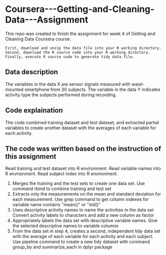 # Coursera---Getting-and-Cleaning-Data---Assignment

This repo was created to finish the assignment for week 4 of Getting and Cleaning Data Coursera course.

    First, download and unzip the data file into your R working directory.
    Second, download the R source code into your R working directory.
    Finally, execute R source code to generate tidy data file.

## Data description

The variables in the data X are sensor signals measured with waist-mounted smartphone from 30 subjects. The variable in the data Y indicates activity type the subjects performed during recording.

## Code explaination

The code combined training dataset and test dataset, and extracted partial variables to create another dataset with the averages of each variable for each activity.

## The code was written based on the instruction of this assignment

Read training and test dataset into R environment. Read variable names into R envrionment. Read subject index into R environment.
  1) Merges the training and the test sets to create one data set. Use command rbind to combine training and test set
  2) Extracts only the measurements on the mean and standard deviation for each measurement. Use grep command to get column indexes for variable name contains "mean()" or "std()"
  3) Uses descriptive activity names to name the activities in the data set Convert activity labels to characters and add a new column as factor
  4) Appropriately labels the data set with descriptive variable names. Give the selected descriptive names to variable columns
  5) From the data set in step 4, creates a second, independent tidy data set with the average of each variable for each activity and each subject. Use pipeline command to create a new tidy dataset with command group_by and summarize_each in dplyr package
